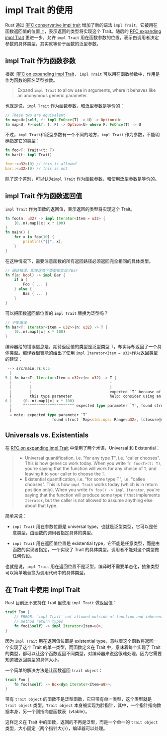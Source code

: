 # impl Trait 的使用

Rust 通过 [RFC conservative impl trait](https://github.com/rust-lang/rfcs/blob/master/text/1522-conservative-impl-trait.md) 增加了新的语法 `impl Trait`，它被用在函数返回值的位置上，表示返回的类型将实现这个 Trait。随后的 [RFC expanding impl Trait](https://github.com/rust-lang/rfcs/blob/master/text/1951-expand-impl-trait.md) 更进一步，允许 `impl Trait` 用在函数参数的位置，表示由调用者决定参数的具体类型，其实就等价于函数的泛型参数。

## impl Trait 作为函数参数

根据  [RFC on expanding impl Trait](https://github.com/rust-lang/rfcs/blob/master/text/1951-expand-impl-trait.md)， `impl Trait` 可以用在函数参数中，作用是作为函数的匿名泛型参数。

> Expand `impl Trait` to allow use in arguments, where it behaves like an anonymous generic parameter.

也就是说，`impl Trait` 作为函数参数，和泛型参数是等价的：

```rust
// These two are equivalent
fn map<U>(self, f: impl FnOnce(T) -> U) -> Option<U>
fn map<U, F>(self, f: F) -> Option<U> where F: FnOnce(T) -> U
```

不过，`impl Trait`和泛型参数有一个不同的地方，`impl Trait` 作为参数，不能明确指定它的类型：

```rust
fn foo<T: Trait>(t: T)
fn bar(t: impl Trait)

foo::<u32>(0) // this is allowed
bar::<u32>(0) // this is not
```

除了这个差别，可以认为`impl Trait` 作为函数参数，和使用泛型参数是等价的。

## impl Trait 作为函数返回值

 `impl Trait` 作为函数的返回值，表示返回的类型将实现这个 Trait。

```rust
fn foo(n: u32) -> impl Iterator<Item = u32> {
    (0..n).map(|x| x * 100)
}
fn main() {
    for x in foo(10) {
        println!("{}", x);
    }
}
```

在这种情况下，需要注意函数的所有返回路径必须返回完全相同的具体类型。

```rust
// 编译错误，即使这两个类型都实现了Bar
fn f(a: bool) -> impl Bar {
    if a {
        Foo { ... }
    } else {
        Baz { ... }
    }
}
```

可以把函数返回值位置的 `impl Trait` 替换为泛型吗？

```rust
// 不能编译
fn bar<T: Iterator<Item = u32>>(n: u32) -> T {
    (0..n).map(|x| x * 100)
}
```

编译器给的错误信息是，期待返回值的类型是泛型类型 T，却实际却返回了一个具体类型。编译器很智能的给出了使用 `impl Iterator<Item = u32>`作为返回类型的建议：

```rust
 --> src/main.rs:6:5
  |
5 | fn bar<T: Iterator<Item = u32>>(n: u32) -> T {
  |        -                                   -
  |        |                                   |
  |        |                                   expected `T` because of return type
  |        this type parameter                 help: consider using an impl return type: `impl Iterator<Item = u32>`
6 |     (0..n).map(|x| x * 100)
  |     ^^^^^^^^^^^^^^^^^^^^^^^ expected type parameter `T`, found struct `Map`
  |
  = note: expected type parameter `T`
                     found struct `Map<std::ops::Range<u32>, [closure@src/main.rs:6:16: 6:27]>`
```

## Universals vs. Existentials

在  [RFC on expanding impl Trait](https://github.com/rust-lang/rfcs/blob/master/text/1951-expand-impl-trait.md) 中使用了两个术语，Universal 和 Existential：

> - Universal quantification, i.e. "for any type T", i.e. "caller chooses". This is how generics work today. When you write `fn foo<T>(t: T)`, you're saying that the function will work for any choice of `T`, and leaving it to your caller to choose the `T`.
> - Existential quantification, i.e. "for some type T", i.e. "callee chooses". This is how `impl Trait` works today (which is in return position only). When you write `fn foo() -> impl Iterator`, you're saying that the function will produce some type `T` that implements `Iterator`, but the caller is not allowed to assume anything else about that type.

简单来说：

- `impl Trait` 用在参数位置是 universal type，也就是泛型类型，它可以是任意类型，由函数的调用者指定具体的类型。

- `impl Trait` 用在返回值位置是 existential type，它不能是任意类型，而是由函数的实现者指定，一个实现了 Trait 的具体类型。调用者不能对这个类型做任何假设。

也就是说，`impl Trait` 用在返回位置不是泛型，编译时不需要单态化，抽象类型可以简单地替换为调用代码中的具体类型。

## 在 Trait 中使用 impl Trait

Rust 目前还不支持在 Trait 里使用 `impl Trait` 做返回值：

```rust
trait Foo {
    // ERROR: `impl Trait` not allowed outside of function and inherent
    // method return types
    fn foo(&self) -> impl Iterator<Item=u8>;
}
```

因为 `impl Trait` 用在返回值位置是 existential type，意味着这个函数将返回一个实现了这个 Trait 的单一类型，而函数定义在 Trait 中，意味着每个实现了 Trait 的类型，都可以让这个函数返回不同类型，对编译器来说这很难处理，因为它需要知道被返回类型的具体大小。

一个简单的解决方法是让函数返回 `trait object`：

```rust
trait Foo {
    fn foo(&self) -> Box<dyn Iterator<Item=u8>>;
}
```

带有 `trait object` 的函数不是泛型函数，它只带有单一类型，这个类型就是 `trait object` 类型。`Trait object` 本身被实现为胖指针，其中，一个指针指向数据本身，另一个则指向虚函数表（vtable）。

这样定义在 Trait 中的函数，返回的不再是泛型，而是一个单一的  `trait object` 类型，大小固定（两个指针大小），编译器可以处理。
